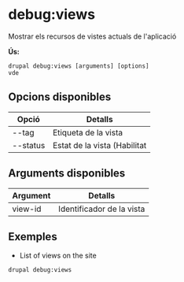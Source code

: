 # debug:views
Mostrar els recursos de vistes actuals de l'aplicació

**Ús:**
```
drupal debug:views [arguments] [options]
vde
```

## Opcions disponibles
Opció | Detalls
-------|-------------
--tag | Etiqueta de la vista
--status | Estat de la vista (Habilitat|Deshabilitat)

## Arguments disponibles
Argument | Detalls
---------|-------------
view-id | Identificador de la vista

## Exemples
* List of views on the site
```
drupal debug:views
```

